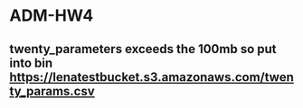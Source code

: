 # ADM-HW4

## twenty_parameters exceeds the 100mb so put into bin https://lenatestbucket.s3.amazonaws.com/twenty_params.csv
